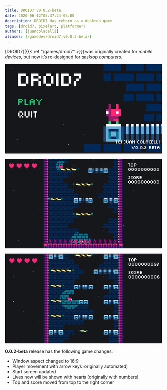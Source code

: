 ```yaml
---
title: DROID7 v0.0.2-beta
date: 2020-06-12T05:37:24-03:00
description: DROID7 Has reborn as a desktop game
tags: [droid7, pixelart, platformer]
authors: [juancolacelli]
aliases: [/gamedev/droid7-v0.0.2-beta/]
---
```


[DROID7]({{< ref "/games/droid7" >}}) was originally created for _mobile devices_, but now it’s re-designed for _desktop computers_.

![Start screen](screenshot_1.png)

![In game](screenshot_2.png)

![In game](screenshot_3.png)

**0.0.2-beta** release has the following game changes:

- Window aspect changed to 16:9
- Player movement with arrow keys (originally automated)
- Start screen updated
- Lives now will be shown with hearts (originally with numbers)
- Top and score moved from top to the right corner

